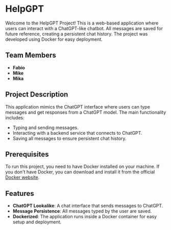 # HelpGPT

Welcome to the HelpGPT Project! This is a web-based application where users can interact with a ChatGPT-like chatbot. All messages are saved for future reference, creating a persistent chat history. The project was developed using Docker for easy deployment.

## Team Members
- **Fabio**
- **Mike**
- **Mika**

## Project Description

This application mimics the ChatGPT interface where users can type messages and get responses from a ChatGPT model. The main functionality includes:
- Typing and sending messages.
- Interacting with a backend service that connects to ChatGPT.
- Saving all messages to ensure persistent chat history.

## Prerequisites

To run this project, you need to have Docker installed on your machine. If you don't have Docker, you can download and install it from the official [Docker website](https://www.docker.com/get-started).

## Features

- **ChatGPT Lookalike**: A chat interface that sends messages to ChatGPT.
- **Message Persistence**: All messages typed by the user are saved.
- **Dockerized**: The application runs inside a Docker container for easy setup and deployment.
